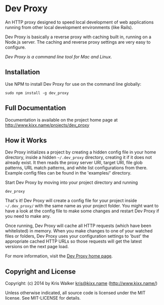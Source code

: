 Dev Proxy
==========

An HTTP proxy designed to speed local development of web applications running from other local development environments (like Rails).

Dev Proxy is basically a reverse proxy with caching built in, running on a Node.js server. The caching and reverse proxy settings are very easy to configure.

*Dev Proxy is a command line tool for Mac and Linux.*

## Installation
Use NPM to install Dev Proxy for use on the command line globally:

    sudo npm install -g dev_proxy

## Full Documentation
Documentation is available on the project home page at http://www.kixx.name/projects/dev_proxy

## How it Works
Dev Proxy initializes a project by creating a hidden config file in your home directory, inside a hidden `~/.dev_proxy` directory, creating it if it does not already exist. It then reads the proxy server URI, target URI, file glob patterns, URL match patterns, and white list configurations from there. Example config files can be found in the 'examples/' directory.

Start Dev Proxy by moving into your project directory and running

    dev_proxy

That's it! Dev Proxy will create a config file for your project inside `~/.dev_proxy/` with the same name as your project folder. You might want to have a look at the config file to make some changes and restart Dev Proxy if you need to make any.

Once running, Dev Proxy will cache all HTTP requests (which have been whitelisted) in memory. When you make changes to one of your watched files or folders, Dev Proxy uses your configuration settings to 'bust' the appropriate cached HTTP URLs so those requests will get the latest versions on the next page load.

For more information, visit the [Dev Proxy home page](http://www.kixx.name/projects/dev_proxy).

Copyright and License
---------------------
Copyright: (c) 2014 by Kris Walker <kris@kixx.name> (http://www.kixx.name/)

Unless otherwise indicated, all source code is licensed under the MIT license. See MIT-LICENSE for details.
